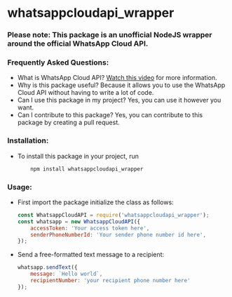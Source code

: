 # whatsappcloudapi_wrapper

### Please note: This package is an unofficial NodeJS wrapper around the official WhatsApp Cloud API.


### Frequently Asked Questions:
- What is WhatsApp Cloud API?  [Watch this video](https://www.youtube.com/watch?v=LaHnC7emQNM) for more information.
- Why is this package useful? Because it allows you to use the WhatsApp Cloud API without having to write a lot of code.
- Can I use this package in my project? Yes, you can use it however you want.
- Can I contribute to this package? Yes, you can contribute to this package by creating a pull request.

### Installation:

- To install this package in your project, run 
    ```js 
        npm install whatsappcloudapi_wrapper
    ```

### Usage:

- First import the package initialize the class as follows:
    ```js
    const WhatsappCloudAPI = require('whatsappcloudapi_wrapper');
    const whatsapp = new WhatsappCloudAPI({
        accessToken: 'Your access token here',
        senderPhoneNumberId: 'Your sender phone number id here',	
    });
    ```


- Send a free-formatted text message to a recipient:
    ```js    
    whatsapp.sendText({
        message: `Hello world`,
        recipientNumber: 'your recipient phone number here'
    });

    ```

    